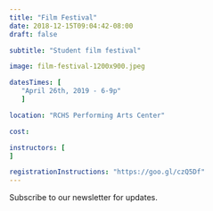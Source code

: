 ```yaml
---
title: "Film Festival"
date: 2018-12-15T09:04:42-08:00
draft: false

subtitle: "Student film festival"

image: film-festival-1200x900.jpeg

datesTimes: [ 
   "April 26th, 2019 - 6-9p"
   ]

location: "RCHS Performing Arts Center"

cost:

instructors: [
]

registrationInstructions: "https://goo.gl/czQ5Df"
---
```


Subscribe to our newsletter for updates.